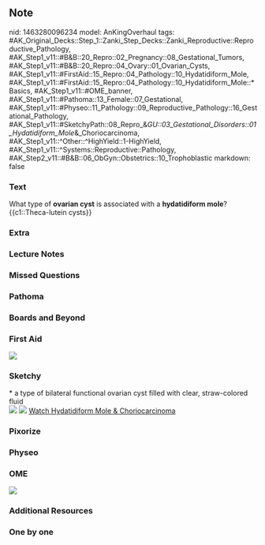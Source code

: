 ## Note
nid: 1463280096234
model: AnKingOverhaul
tags: #AK_Original_Decks::Step_1::Zanki_Step_Decks::Zanki_Reproductive::Reproductive_Pathology, #AK_Step1_v11::#B&B::20_Repro::02_Pregnancy::08_Gestational_Tumors, #AK_Step1_v11::#B&B::20_Repro::04_Ovary::01_Ovarian_Cysts, #AK_Step1_v11::#FirstAid::15_Repro::04_Pathology::10_Hydatidiform_Mole, #AK_Step1_v11::#FirstAid::15_Repro::04_Pathology::10_Hydatidiform_Mole::*Basics, #AK_Step1_v11::#OME_banner, #AK_Step1_v11::#Pathoma::13_Female::07_Gestational, #AK_Step1_v11::#Physeo::11_Pathology::09_Reproductive_Pathology::16_Gestational_Pathology, #AK_Step1_v11::#SketchyPath::08_Repro_&_GU::03_Gestational_Disorders::01_Hydatidiform_Mole_&_Choriocarcinoma, #AK_Step1_v11::^Other::^HighYield::1-HighYield, #AK_Step1_v11::^Systems::Reproductive::Pathology, #AK_Step2_v11::#B&B::06_ObGyn::Obstetrics::10_Trophoblastic
markdown: false

### Text
<div>
  What type of <b>ovarian cyst</b> is associated with a
  <b>hydatidiform mole</b>?
</div>
<div>
  {{c1::Theca-lutein cysts}}
</div>

### Extra


### Lecture Notes


### Missed Questions


### Pathoma


### Boards and Beyond


### First Aid
<img src="tmpPT3Xa7.png">

### Sketchy
<div>
  * a type of bilateral functional ovarian cyst filled with clear,
  straw-colored fluid
</div><img src=
"20.%20Complete%20Mole%20Bilateral%20Theca-Lutein%20Cysts.png">
<img src=
"Complete%20Sketch-99b6bdf488649dd304df809739fb957de11fcb30.jpg">
<a href=
"https://dashboard.sketchy.com/study/medical/courses/medical-pathophysiology/units/medical-pathophysiology-reproductive-gu/videos/medical-pathophysiology-reproductive-and-gu-gestational-disorders-hydatidiform-mole-and-choriocarcinoma?utm_source=anki&utm_medium=partnership&utm_campaign=february_update&utm_content=medical">
Watch Hydatidiform Mole & Choriocarcinoma</a>

### Pixorize


### Physeo


### OME
<div class="ome-widget">
  <a href="https://onlinemeded.org?ref=anki"><img src=
  "_OME_AnkiFlashcards_General_4.png"></a>
</div>

### Additional Resources


### One by one

